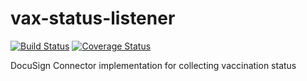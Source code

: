 # vax-status-listener

[![Build Status](https://github.com/uw-it-aca/vax-status-listener/workflows/Build%2C%20Test%20and%20Deploy/badge.svg?branch=main)](https://github.com/uw-it-aca/vax-status-listener/actions)
[![Coverage Status](https://coveralls.io/repos/github/uw-it-aca/vax-status-listener/badge.svg?branch=main)](https://coveralls.io/github/uw-it-aca/vax-status-listener?branch=main)

DocuSign Connector implementation for collecting vaccination status

